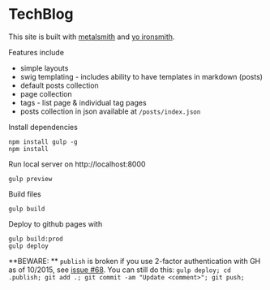 # TechBlog

This site is built with [metalsmith](http://www.metalsmith.io/) and [yo ironsmith](https://github.com/eddywashere/generator-lo).

Features include

- simple layouts
- swig templating - includes ability to have templates in markdown (posts)
- default posts collection
- page collection
- tags - list page & individual tag pages
- posts collection in json available at `/posts/index.json`

Install dependencies

```
npm install gulp -g
npm install
```

Run local server on http://localhost:8000

```
gulp preview
```

Build files

```
gulp build
```

Deploy to github pages with

```
gulp build:prod
gulp deploy
```

**BEWARE: ** `publish` is broken if you use 2-factor authentication with GH as of
10/2015, see [issue #68](https://github.com/shinnn/gulp-gh-pages/issues/68). You can
still do this: `gulp deploy; cd .publish; git add .; git commit -am "Update <comment>"; git push; `

